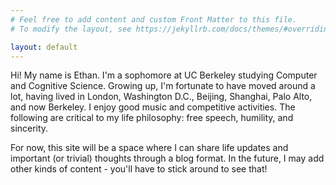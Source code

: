 ```yaml
---
# Feel free to add content and custom Front Matter to this file.
# To modify the layout, see https://jekyllrb.com/docs/themes/#overriding-theme-defaults

layout: default
---
```

Hi! My name is Ethan. I'm a sophomore at UC Berkeley studying Computer and Cognitive Science. Growing up, I'm fortunate to have moved around a lot, having lived in London, Washington D.C., Beijing, Shanghai, Palo Alto, and now Berkeley. I enjoy good music and competitive activities. The following are critical to my life philosophy: free speech, humility, and sincerity. 

For now, this site will be a space where I can share life updates and important (or trivial) thoughts through a blog format. In the future, I may add other kinds of content - you'll have to stick around to see that! 
